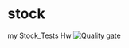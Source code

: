 # stock
my Stock_Tests Hw
[![Quality gate](https://sonarcloud.io/api/project_badges/quality_gate?project=rus-sto_Jis4RUS)](https://sonarcloud.io/dashboard?id=rus-sto_Jis4RUS)
